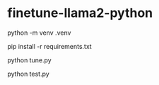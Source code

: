 # finetune-llama2-python

python -m venv .venv

pip install -r requirements.txt

python tune.py

python test.py
